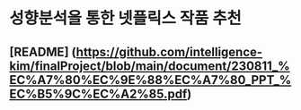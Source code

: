 # 성향분석을 통한 넷플릭스 작품 추천
## [README] (https://github.com/intelligence-kim/finalProject/blob/main/document/230811_%EC%A7%80%EC%9E%88%EC%A7%80_PPT_%EC%B5%9C%EC%A2%85.pdf)
